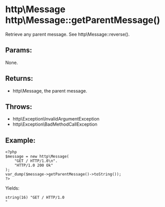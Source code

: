 # http\Message http\Message::getParentMessage()

Retrieve any parent message.
See http\Message::reverse().

## Params:

None.

## Returns:

* http\Message, the parent message.

## Throws:

* http\Exception\InvalidArgumentException
* http\Exception\BadMethodCallException


## Example:

    <?php
    $message = new http\Message(
        "GET / HTTP/1.0\n".
        "HTTP/1.0 200 Ok"
    );
    var_dump($message->getParentMessage()->toString());
    ?>

Yields:

    string(16) "GET / HTTP/1.0
    "

